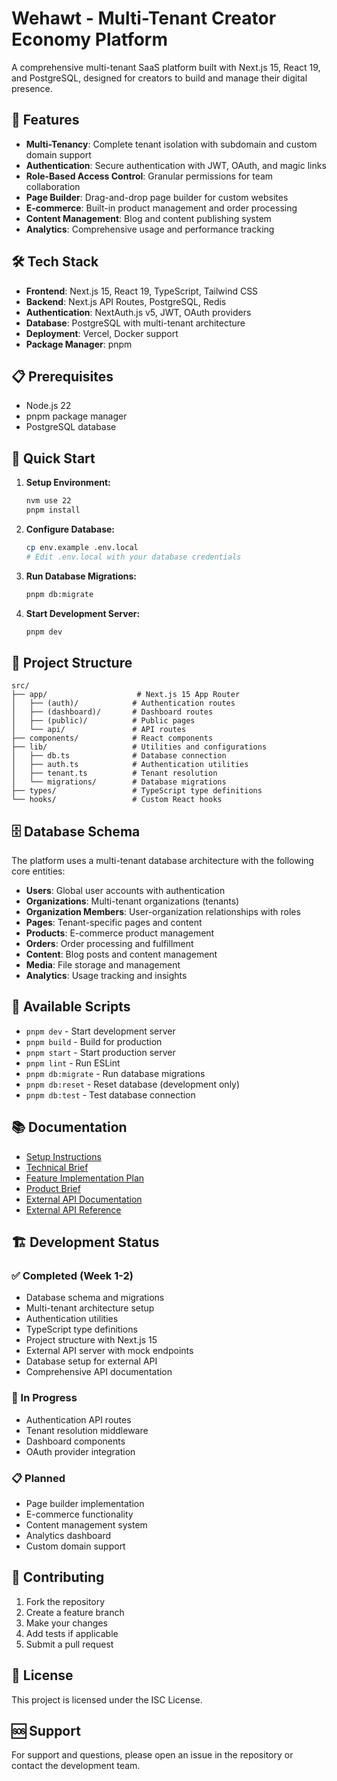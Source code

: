 # Wehawt - Multi-Tenant Creator Economy Platform

A comprehensive multi-tenant SaaS platform built with Next.js 15, React 19, and PostgreSQL, designed for creators to build and manage their digital presence.

## 🚀 Features

- **Multi-Tenancy**: Complete tenant isolation with subdomain and custom domain support
- **Authentication**: Secure authentication with JWT, OAuth, and magic links
- **Role-Based Access Control**: Granular permissions for team collaboration
- **Page Builder**: Drag-and-drop page builder for custom websites
- **E-commerce**: Built-in product management and order processing
- **Content Management**: Blog and content publishing system
- **Analytics**: Comprehensive usage and performance tracking

## 🛠️ Tech Stack

- **Frontend**: Next.js 15, React 19, TypeScript, Tailwind CSS
- **Backend**: Next.js API Routes, PostgreSQL, Redis
- **Authentication**: NextAuth.js v5, JWT, OAuth providers
- **Database**: PostgreSQL with multi-tenant architecture
- **Deployment**: Vercel, Docker support
- **Package Manager**: pnpm

## 📋 Prerequisites

- Node.js 22
- pnpm package manager
- PostgreSQL database

## 🚀 Quick Start

1. **Setup Environment:**
   ```bash
   nvm use 22
   pnpm install
   ```

2. **Configure Database:**
   ```bash
   cp env.example .env.local
   # Edit .env.local with your database credentials
   ```

3. **Run Database Migrations:**
   ```bash
   pnpm db:migrate
   ```

4. **Start Development Server:**
   ```bash
   pnpm dev
   ```

## 📁 Project Structure

```
src/
├── app/                    # Next.js 15 App Router
│   ├── (auth)/            # Authentication routes
│   ├── (dashboard)/       # Dashboard routes
│   ├── (public)/          # Public pages
│   └── api/               # API routes
├── components/            # React components
├── lib/                   # Utilities and configurations
│   ├── db.ts              # Database connection
│   ├── auth.ts            # Authentication utilities
│   ├── tenant.ts          # Tenant resolution
│   └── migrations/        # Database migrations
├── types/                 # TypeScript type definitions
└── hooks/                 # Custom React hooks
```

## 🗄️ Database Schema

The platform uses a multi-tenant database architecture with the following core entities:

- **Users**: Global user accounts with authentication
- **Organizations**: Multi-tenant organizations (tenants)
- **Organization Members**: User-organization relationships with roles
- **Pages**: Tenant-specific pages and content
- **Products**: E-commerce product management
- **Orders**: Order processing and fulfillment
- **Content**: Blog posts and content management
- **Media**: File storage and management
- **Analytics**: Usage tracking and insights

## 🔧 Available Scripts

- `pnpm dev` - Start development server
- `pnpm build` - Build for production
- `pnpm start` - Start production server
- `pnpm lint` - Run ESLint
- `pnpm db:migrate` - Run database migrations
- `pnpm db:reset` - Reset database (development only)
- `pnpm db:test` - Test database connection

## 📚 Documentation

- [Setup Instructions](./docs/SETUP.md)
- [Technical Brief](./docs/TECHNICAL_BRIEF.md)
- [Feature Implementation Plan](./docs/features/0001_PLAN.md)
- [Product Brief](./docs/PRODUCT_BRIEF.md)
- [External API Documentation](./external-api/README.md)
- [External API Reference](./external-api/docs/API.md)

## 🏗️ Development Status

### ✅ Completed (Week 1-2)
- Database schema and migrations
- Multi-tenant architecture setup
- Authentication utilities
- TypeScript type definitions
- Project structure with Next.js 15
- External API server with mock endpoints
- Database setup for external API
- Comprehensive API documentation

### 🚧 In Progress
- Authentication API routes
- Tenant resolution middleware
- Dashboard components
- OAuth provider integration

### 📋 Planned
- Page builder implementation
- E-commerce functionality
- Content management system
- Analytics dashboard
- Custom domain support

## 🤝 Contributing

1. Fork the repository
2. Create a feature branch
3. Make your changes
4. Add tests if applicable
5. Submit a pull request

## 📄 License

This project is licensed under the ISC License.

## 🆘 Support

For support and questions, please open an issue in the repository or contact the development team.